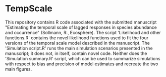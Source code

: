 # TempScale
This repository contains R code associated with the submitted manuscript "Estimating the temporal scale of lagged responses in species abundance and occurrence" (Sollmann, R., Ecosphere). The script 'Likelihood and other functions.R' contains the novel likelihood functions used to fit the four versions of the temporal scale model described in the manuscript. The 'Simulation script.R' runs the main simulation scenarios presented in the manuscript; it does not, in itself, contain novel code. Neither does the 'Simulation summary.R' script, which can be used to summarize simulations with respect to bias and precision of model estimates and recreate the two main figures.           
